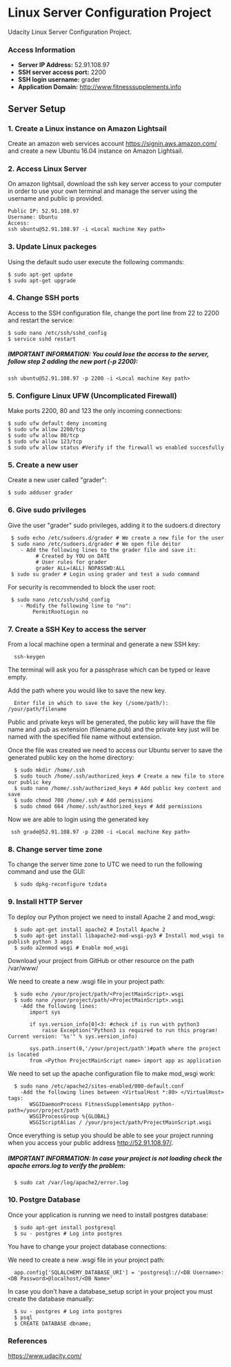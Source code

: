  # Linux Server Configuration Project

Udacity Linux Server Configuration Project.

### Access Information

- **Server IP Address:** 52.91.108.97
- **SSH server access port:** 2200
- **SSH login username:** grader
- **Application Domain:** http://www.fitnesssupplements.info


## Server Setup

### 1. Create a Linux instance on Amazon Lightsail

 Create an amazon web services account <https://signin.aws.amazon.com/> and create a new Ubuntu 16.04 instance on Amazon Lightsail.

### 2. Access Linux Server

On amazon lightsail, download the ssh key server access to your computer in order to use your own terminal and manage the server using the username and public ip provided.

   ```
   Public IP: 52.91.108.97
   Username: Ubuntu
   Access:
   ssh ubuntu@52.91.108.97 -i <Local machine Key path>
   ```

### 3. Update Linux packeges

Using the default sudo user execute the following commands:

   ```
  $ sudo apt-get update
  $ sudo apt-get upgrade
   ```

### 4. Change SSH ports

Access to the SSH configuration file, change the port line from 22 to 2200 and restart the service:

   ```
  $ sudo nano /etc/ssh/sshd_config
  $ service sshd restart
   ```
##### IMPORTANT INFORMATION: You could lose the access to the server, follow step 2 adding the new port (-p 2200):

  ```
  ssh ubuntu@52.91.108.97 -p 2200 -i <Local machine Key path>
   ```

### 5. Configure Linux UFW (Uncomplicated Firewall)

Make ports 2200, 80 and 123 the only incoming connections:

   ```
  $ sudo ufw default deny incoming
  $ sudo ufw allow 2200/tcp
  $ sudo ufw allow 80/tcp
  $ sudo ufw allow 123/tcp
  $ sudo ufw allow status #Verify if the firewall ws enabled succesfully
   ```

### 5. Create a new user

Create a new user called "grader":

   ```
   $ sudo adduser grader
   ```

### 6. Give sudo privileges

Give the user "grader" sudo privileges, adding it to the sudoers.d directory

  ```
   $ sudo echo /etc/sudoers.d/grader # We create a new file for the user
   $ sudo nano /etc/sudoers.d/grader # We open file deitor
      - Add the following lines to the grader file and save it:
           # Created by YOU on DATE
           # User rules for grader
           grader ALL=(ALL) NOPASSWD:ALL
   $ sudo su grader # Login using grader and test a sudo command
   ```
For security is recommended to block the user root:

   ```
    $ sudo nano /etc/ssh/sshd_config
       - Modify the following line to "no":
           PermitRootLogin no
   ```


### 7. Create a SSH Key to access the server

From a local machine open a terminal and generate a new SSH key:

  ```
    ssh-keygen
   ```
The terminal will ask you for a passphrase which can be typed or leave empty.

Add the path where you would like to save the new key.

  ```
    Enter file in which to save the key (/some/path/): /your/path/filename
   ```

Public and private keys will be generated, the public key will have the file name and .pub as extension (filename.pub) and the private key just will be named with the specified file name without extension.  

Once the file was created we need to access our Ubuntu server to save the generated public key on the home directory:

  ```
    $ sudo mkdir /home/.ssh
    $ sudo touch /home/.ssh/authorized_keys # Create a new file to store our public key
    $ sudo nano /home/.ssh/authorized_keys # Add public key content and save
    $ sudo chmod 700 /home/.ssh # Add permissions
    $ sudo chmod 664 /home/.ssh/authorized_keys # Add permissions
   ```

Now we are able to login using the generated key

 ```
  ssh grade@52.91.108.97 -p 2200 -i <Local machine Key path>
   ```
### 8. Change server time zone

To change the server time zone to UTC we need to run the following command and use the GUI:

  ```
    $ sudo dpkg-reconfigure tzdata
   ```

### 9. Install HTTP Server

To deploy our Python project we need to install Apache 2 and mod_wsgi:

  ```
    $ sudo apt-get install apache2 # Install Apache 2
    $ sudo apt-get install libapache2-mod-wsgi-py3 # Install mod_wsgi to publish python 3 apps
    $ sudo a2enmod wsgi # Enable mod_wsgi 
   ```

Download your project from GitHub or other resource on the path /var/www/


We need to create a new .wsgi file in your project path:

  ```
    $ sudo echo /your/project/path/<ProjectMainScript>.wsgi
    $ sudo nano /your/project/path/<ProjectMainScript>.wsgi 
      -Add the following lines:
         import sys

         if sys.version_info[0]<3: #check if is run with python3
             raise Exception("Python3 is required to run this program! Current version: '%s'" % sys.version_info)

         sys.path.insert(0,'/your/project/path')#path where the project is located
         from <Python ProjectMainScript name> import app as application
   ```
We need to set up the apache configuration file to make mod_wsgi work:

  ```
    $ sudo nano /etc/apache2/sites-enabled/000-default.conf
      -Add the following lines between <VirtualHost *:80> </VirtualHost> tags:
         WSGIDaemonProcess FitnessSupplementsApp python-path=/your/project/path
         WSGIProcessGroup %{GLOBAL}
         WSGIScriptAlias / /your/project/path/ProjectMainScript.wsgi
   ```
Once everything is setup you should be able to see your project running when you access your public address <http://52.91.108.97/>.

##### IMPORTANT INFORMATION: In case your project is not loading check the apache errors.log to verify the problem:

  ```
    $ sudo cat /var/log/apache2/error.log
   ```


### 10. Postgre Database

Once your application is running we need to install postgres database:

  ```
    $ sudo apt-get install postgresql
    $ su - postgres # Log into postgres
   ```

You have to change your project database connections:



We need to create a new .wsgi file in your project path:

  ```
    app.config['SQLALCHEMY_DATABASE_URI'] = 'postgresql://<DB Username>:<DB Password>@localhost/<DB Name>'    
   ```
In case you don't have a database_setup script in your project you must create the database manually:

  ```
    $ su - postgres # Log into postgres
    $ psql 
    $ CREATE DATABASE dbname;
   ```

### References

<https://www.udacity.com/>
